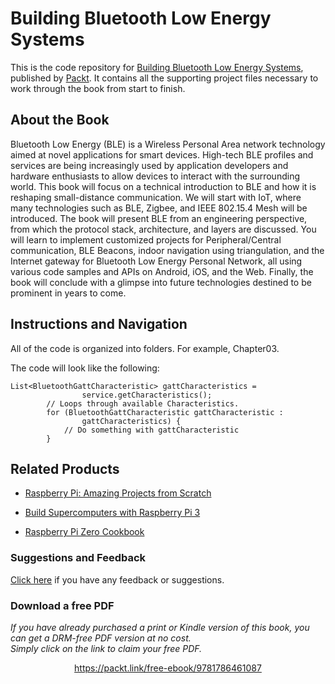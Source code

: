 # Building Bluetooth Low Energy Systems

This is the code repository for [Building Bluetooth Low Energy Systems](https://www.packtpub.com/hardware-and-creative/building-bluetooth-low-energy-systems?utm_source=github&utm_medium=repository&utm_campaign=9781786461087), published by [Packt](https://www.packtpub.com/?utm_source=github). It contains all the supporting project files necessary to work through the book from start to finish.

## About the Book

Bluetooth Low Energy (BLE) is a Wireless Personal Area network technology aimed at novel applications for smart devices. High-tech BLE profiles and services are being increasingly used by application developers and hardware enthusiasts to allow devices to interact with the surrounding world.
This book will focus on a technical introduction to BLE and how it is reshaping small-distance communication. We will start with IoT, where many technologies such as BLE, Zigbee, and IEEE 802.15.4 Mesh will be introduced. The book will present BLE from an engineering perspective, from which the protocol stack, architecture, and layers are discussed. You will learn to implement customized projects for Peripheral/Central communication, BLE Beacons, indoor navigation using triangulation, and the Internet gateway for Bluetooth Low Energy Personal Network, all using various code samples and APIs on Android, iOS, and the Web. Finally, the book will conclude with a glimpse into future technologies destined to be prominent in years to come.

## Instructions and Navigation

All of the code is organized into folders. For example, Chapter03.



The code will look like the following:
```
List<BluetoothGattCharacteristic> gattCharacteristics =
                service.getCharacteristics();
        // Loops through available Characteristics.
        for (BluetoothGattCharacteristic gattCharacteristic :
                gattCharacteristics) {
            // Do something with gattCharacteristic
        }
```



## Related Products
* [Raspberry Pi: Amazing Projects from Scratch](https://www.packtpub.com/application-development/raspberry-pi-amazing-projects-scratch?utm_source=github&utm_medium=repository&utm_campaign=9781787128491)

* [Build Supercomputers with Raspberry Pi 3](https://www.packtpub.com/hardware-and-creative/build-supercomputers-raspberry-pi-3?utm_source=github&utm_medium=repository&utm_campaign=9781787282582)

* [Raspberry Pi Zero Cookbook](https://www.packtpub.com/hardware-and-creative/raspberry-pi-zero-cookbook?utm_source=github&utm_medium=repository&utm_campaign=9781786463852)

### Suggestions and Feedback
[Click here](https://docs.google.com/forms/d/e/1FAIpQLSe5qwunkGf6PUvzPirPDtuy1Du5Rlzew23UBp2S-P3wB-GcwQ/viewform) if you have any feedback or suggestions.
### Download a free PDF

 <i>If you have already purchased a print or Kindle version of this book, you can get a DRM-free PDF version at no cost.<br>Simply click on the link to claim your free PDF.</i>
<p align="center"> <a href="https://packt.link/free-ebook/9781786461087">https://packt.link/free-ebook/9781786461087 </a> </p>